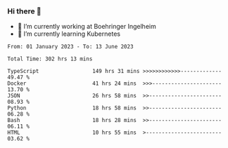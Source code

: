 ### Hi there 👋
- 🔭 I’m currently working at Boehringer Ingelheim
- 🌱 I’m currently learning Kubernetes

 
<!--START_SECTION:waka-->

```text
From: 01 January 2023 - To: 13 June 2023

Total Time: 302 hrs 13 mins

TypeScript                 149 hrs 31 mins >>>>>>>>>>>>-------------   49.47 %
Docker                     41 hrs 24 mins  >>>----------------------   13.70 %
JSON                       26 hrs 58 mins  >>-----------------------   08.93 %
Python                     18 hrs 58 mins  >>-----------------------   06.28 %
Bash                       18 hrs 28 mins  >>-----------------------   06.11 %
HTML                       10 hrs 55 mins  >------------------------   03.62 %
```

<!--END_SECTION:waka-->

 
